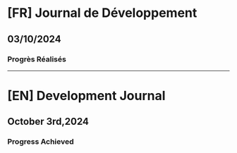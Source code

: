 # [FR] Journal de Développement

## 03/10/2024

### Progrès Réalisés

---

# [EN] Development Journal

## October 3rd,2024

### Progress Achieved
